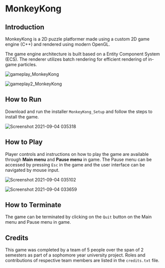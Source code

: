 # MonkeyKong

## Introduction

MonkeyKong is a 2D puzzle platformer made using a custom 2D game engine (C++) and rendered using modern OpenGL.

The game engine architecture is built based on a Entity Component System (ECS). The renderer utilizes batch rendering for efficient rendering of in-game particles.

![gameplay_MonkeyKong](https://user-images.githubusercontent.com/89937219/132061096-5af4dd0b-ff38-4e53-ae8c-e886cca43c84.gif)

![gameplay2_MonkeyKong](https://user-images.githubusercontent.com/89937219/132061279-ce8106c0-5e21-47be-b12d-9acaa20fba99.gif)

## How to Run

Download and run the installer `MonkeyKong_Setup` and follow the steps to install the game. 

![Screenshot 2021-09-04 035318](https://user-images.githubusercontent.com/89937219/132060185-c1402479-d238-47b3-b5c0-f21e028e4dd3.png)

## How to Play

Player controls and instructions on how to play the game are available through **Main menu** and **Pause menu** in game. The Pause menu can be accessed by pressing `Esc` in the game and the user interface can be navigated by mouse input.

![Screenshot 2021-09-04 035102](https://user-images.githubusercontent.com/89937219/132059987-de6ff653-d71a-46d1-bcbb-167ed77be53f.png)

![Screenshot 2021-09-04 033659](https://user-images.githubusercontent.com/89937219/132060599-a4e712b6-a013-4f8b-8525-bfb6624e3b5e.png)

## How to Terminate

The game can be terminated by clicking on the `Quit` button on the Main menu and Pause menu in game.

## Credits

This game was completed by a team of 5 people over the span of 2 semesters as part of a sophomore year university project. Roles and contributions of respective team members are listed in the `credits.txt` file.
